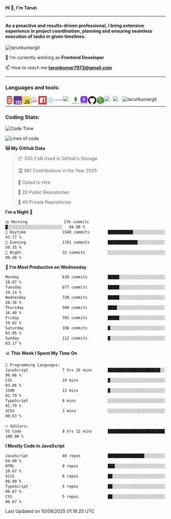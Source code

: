 <h4>Hi 👋, I'm Tarun</h4>
<hr />
<h4 align="left">As a proactive and results-driven professional, I bring extensive experience in project coordination, planning and
 ensuring seamless execution of tasks in given timelines.</h4>

<p><img src="https://komarev.com/ghpvc/?username=tarunkumargit&label=Profile%20views&color=0e75b6&style=flat" alt="tarunkumargit" /> </p>

🔭 I’m currently working as **Frontend Developer**

📫 How to reach me **tarunkumar7973@gmail.com**

<hr />

### Languages and tools:

 <img align="left" width="26px" src="https://raw.githubusercontent.com/github/explore/80688e429a7d4ef2fca1e82350fe8e3517d3494d/topics/html/html.png" />
 <img align="left" width="26px" src="https://raw.githubusercontent.com/github/explore/80688e429a7d4ef2fca1e82350fe8e3517d3494d/topics/css/css.png" />
 <img align="left" width="26px" src="https://raw.githubusercontent.com/github/explore/80688e429a7d4ef2fca1e82350fe8e3517d3494d/topics/javascript/javascript.png" />
 <img align="left" width="26px" src="https://raw.githubusercontent.com/github/explore/80688e429a7d4ef2fca1e82350fe8e3517d3494d/topics/sass/sass.png" />
 <img align="left" width="26px" src="https://raw.githubusercontent.com/github/explore/80688e429a7d4ef2fca1e82350fe8e3517d3494d/topics/npm/npm.png" />
 <img align="left" width="26px" src="https://raw.githubusercontent.com/github/explore/80688e429a7d4ef2fca1e82350fe8e3517d3494d/topics/react/react.png" />
 <img align="left" width="26px" src="https://raw.githubusercontent.com/devicons/devicon/master/icons/express/express-original-wordmark.svg"/>
 <img align="left" width="26px" src="https://www.vectorlogo.zone/logos/figma/figma-icon.svg"/>
 <img align="left" width="26px" src="https://raw.githubusercontent.com/devicons/devicon/master/icons/mongodb/mongodb-original-wordmark.svg"/>
 <img align="left" width="26px" src="https://raw.githubusercontent.com/devicons/devicon/master/icons/bootstrap/bootstrap-plain-wordmark.svg" />
 <img align="left" width="26px" src="https://raw.githubusercontent.com/github/explore/78df643247d429f6cc873026c0622819ad797942/topics/github/github.png" />
 <img align="left" width="26px" src="https://raw.githubusercontent.com/github/explore/80688e429a7d4ef2fca1e82350fe8e3517d3494d/topics/nodejs/nodejs.png" />
 <img align="left" width="26px" src="https://download.blender.org/branding/community/blender_community_badge_white.svg" />
 <img align="left" width="26px" src="https://www.vectorlogo.zone/logos/tailwindcss/tailwindcss-icon.svg"/>

&nbsp;<img align="center" src="https://github-readme-streak-stats.herokuapp.com/?user=tarunkumargit&show_icons=true&theme=react" alt="tarunkumargit" />

<hr>

### Coding Stats:

<!--START_SECTION:waka-->
![Code Time](http://img.shields.io/badge/Code%20Time-2%2C237%20hrs%2046%20mins-blue)

![Lines of code](https://img.shields.io/badge/From%20Hello%20World%20I%27ve%20Written-3.6%20million%20lines%20of%20code-blue)

**🐱 My GitHub Data** 

> 📦 330.2 kB Used in GitHub's Storage 
 > 
> 🏆 881 Contributions in the Year 2025
 > 
> 💼 Opted to Hire
 > 
> 📜 20 Public Repositories 
 > 
> 🔑 49 Private Repositories 
 > 
**I'm a Night 🦉** 

```text
🌞 Morning                176 commits         █░░░░░░░░░░░░░░░░░░░░░░░░   04.98 % 
🌆 Daytime                1548 commits        ███████████░░░░░░░░░░░░░░   43.77 % 
🌃 Evening                1781 commits        █████████████░░░░░░░░░░░░   50.35 % 
🌙 Night                  32 commits          ░░░░░░░░░░░░░░░░░░░░░░░░░   00.90 % 
```
📅 **I'm Most Productive on Wednesday** 

```text
Monday                   639 commits         █████░░░░░░░░░░░░░░░░░░░░   18.07 % 
Tuesday                  677 commits         █████░░░░░░░░░░░░░░░░░░░░   19.14 % 
Wednesday                720 commits         █████░░░░░░░░░░░░░░░░░░░░   20.36 % 
Thursday                 580 commits         ████░░░░░░░░░░░░░░░░░░░░░   16.40 % 
Friday                   701 commits         █████░░░░░░░░░░░░░░░░░░░░   19.82 % 
Saturday                 108 commits         █░░░░░░░░░░░░░░░░░░░░░░░░   03.05 % 
Sunday                   112 commits         █░░░░░░░░░░░░░░░░░░░░░░░░   03.17 % 
```


📊 **This Week I Spent My Time On** 

```text
💬 Programming Languages: 
JavaScript               7 hrs 26 mins       ███████████████████████░░   90.66 % 
CSS                      19 mins             █░░░░░░░░░░░░░░░░░░░░░░░░   03.86 % 
JSON                     13 mins             █░░░░░░░░░░░░░░░░░░░░░░░░   02.79 % 
TypeScript               8 mins              ░░░░░░░░░░░░░░░░░░░░░░░░░   01.79 % 
SCSS                     3 mins              ░░░░░░░░░░░░░░░░░░░░░░░░░   00.63 % 

🔥 Editors: 
VS Code                  8 hrs 12 mins       █████████████████████████   100.00 % 
```

**I Mostly Code in JavaScript** 

```text
JavaScript               48 repos            ████████████████░░░░░░░░░   64.00 % 
HTML                     8 repos             ███░░░░░░░░░░░░░░░░░░░░░░   10.67 % 
SCSS                     6 repos             ██░░░░░░░░░░░░░░░░░░░░░░░   08.00 % 
TypeScript               5 repos             ██░░░░░░░░░░░░░░░░░░░░░░░   06.67 % 
CSS                      5 repos             ██░░░░░░░░░░░░░░░░░░░░░░░   06.67 % 
```




 Last Updated on 10/08/2025 01:18:25 UTC
<!--END_SECTION:waka-->
